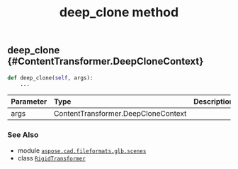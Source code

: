 ﻿---
title: deep_clone method
second_title: Aspose.CAD for Python via .NET API References
description: 
type: docs
weight: 20
url: /python-net/aspose.cad.fileformats.glb.scenes/rigidtransformer/deep_clone/
is_root: false
---

## deep_clone {#ContentTransformer.DeepCloneContext}





```python
def deep_clone(self, args):
    ...
```


| Parameter | Type | Description |
| :- | :- | :- |
| args | ContentTransformer.DeepCloneContext |  |



### See Also
* module [`aspose.cad.fileformats.glb.scenes`](../../)
* class [`RigidTransformer`](/cad/python-net/aspose.cad.fileformats.glb.scenes/rigidtransformer)
